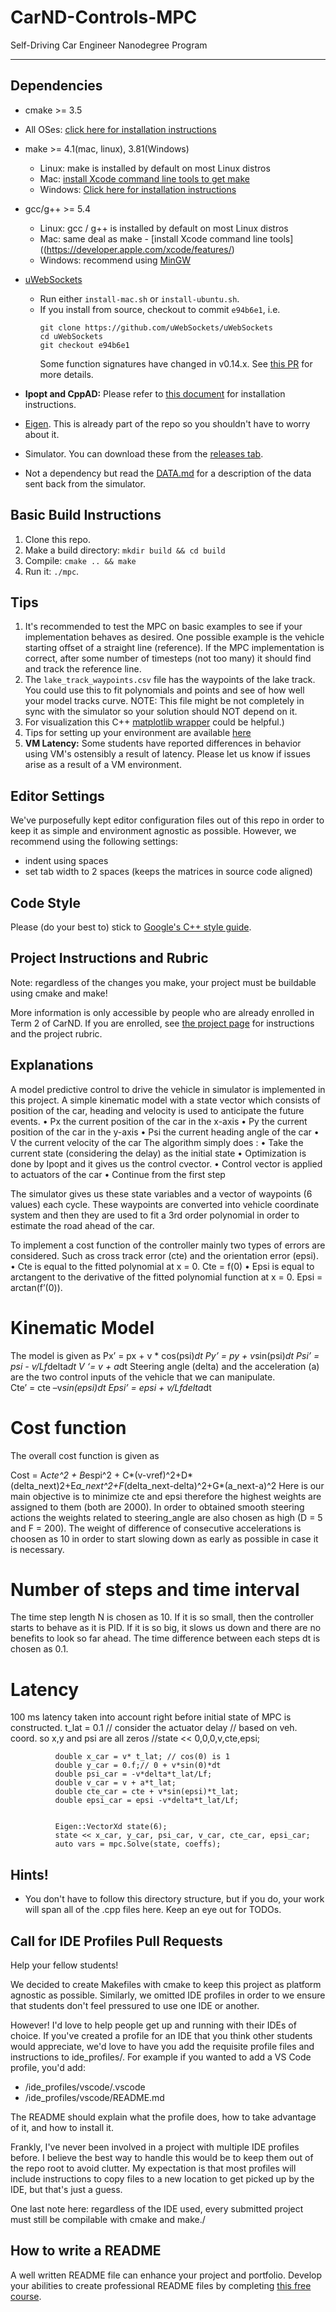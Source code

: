 # CarND-Controls-MPC
Self-Driving Car Engineer Nanodegree Program

---

## Dependencies

* cmake >= 3.5
 * All OSes: [click here for installation instructions](https://cmake.org/install/)
* make >= 4.1(mac, linux), 3.81(Windows)
  * Linux: make is installed by default on most Linux distros
  * Mac: [install Xcode command line tools to get make](https://developer.apple.com/xcode/features/)
  * Windows: [Click here for installation instructions](http://gnuwin32.sourceforge.net/packages/make.htm)
* gcc/g++ >= 5.4
  * Linux: gcc / g++ is installed by default on most Linux distros
  * Mac: same deal as make - [install Xcode command line tools]((https://developer.apple.com/xcode/features/)
  * Windows: recommend using [MinGW](http://www.mingw.org/)
* [uWebSockets](https://github.com/uWebSockets/uWebSockets)
  * Run either `install-mac.sh` or `install-ubuntu.sh`.
  * If you install from source, checkout to commit `e94b6e1`, i.e.
    ```
    git clone https://github.com/uWebSockets/uWebSockets
    cd uWebSockets
    git checkout e94b6e1
    ```
    Some function signatures have changed in v0.14.x. See [this PR](https://github.com/udacity/CarND-MPC-Project/pull/3) for more details.

* **Ipopt and CppAD:** Please refer to [this document](https://github.com/udacity/CarND-MPC-Project/blob/master/install_Ipopt_CppAD.md) for installation instructions.
* [Eigen](http://eigen.tuxfamily.org/index.php?title=Main_Page). This is already part of the repo so you shouldn't have to worry about it.
* Simulator. You can download these from the [releases tab](https://github.com/udacity/self-driving-car-sim/releases).
* Not a dependency but read the [DATA.md](./DATA.md) for a description of the data sent back from the simulator.


## Basic Build Instructions

1. Clone this repo.
2. Make a build directory: `mkdir build && cd build`
3. Compile: `cmake .. && make`
4. Run it: `./mpc`.

## Tips

1. It's recommended to test the MPC on basic examples to see if your implementation behaves as desired. One possible example
is the vehicle starting offset of a straight line (reference). If the MPC implementation is correct, after some number of timesteps
(not too many) it should find and track the reference line.
2. The `lake_track_waypoints.csv` file has the waypoints of the lake track. You could use this to fit polynomials and points and see of how well your model tracks curve. NOTE: This file might be not completely in sync with the simulator so your solution should NOT depend on it.
3. For visualization this C++ [matplotlib wrapper](https://github.com/lava/matplotlib-cpp) could be helpful.)
4.  Tips for setting up your environment are available [here](https://classroom.udacity.com/nanodegrees/nd013/parts/40f38239-66b6-46ec-ae68-03afd8a601c8/modules/0949fca6-b379-42af-a919-ee50aa304e6a/lessons/f758c44c-5e40-4e01-93b5-1a82aa4e044f/concepts/23d376c7-0195-4276-bdf0-e02f1f3c665d)
5. **VM Latency:** Some students have reported differences in behavior using VM's ostensibly a result of latency.  Please let us know if issues arise as a result of a VM environment.

## Editor Settings

We've purposefully kept editor configuration files out of this repo in order to
keep it as simple and environment agnostic as possible. However, we recommend
using the following settings:

* indent using spaces
* set tab width to 2 spaces (keeps the matrices in source code aligned)

## Code Style

Please (do your best to) stick to [Google's C++ style guide](https://google.github.io/styleguide/cppguide.html).

## Project Instructions and Rubric

Note: regardless of the changes you make, your project must be buildable using
cmake and make!

More information is only accessible by people who are already enrolled in Term 2
of CarND. If you are enrolled, see [the project page](https://classroom.udacity.com/nanodegrees/nd013/parts/40f38239-66b6-46ec-ae68-03afd8a601c8/modules/f1820894-8322-4bb3-81aa-b26b3c6dcbaf/lessons/b1ff3be0-c904-438e-aad3-2b5379f0e0c3/concepts/1a2255a0-e23c-44cf-8d41-39b8a3c8264a)
for instructions and the project rubric.

## Explanations

A model predictive control to drive the vehicle in simulator is implemented in this project. A simple kinematic model with a state vector which consists of position of the car, heading and velocity is used to anticipate the future events.
•	Px the current position of the car in the x-axis 
•	Py the current position of the car in the y-axis
•	Psi the current heading angle of the car
•	V the current velocity of the car
The algorithm simply does :
•	Take the current state (considering the delay) as the initial state
•	Optimization is done by Ipopt and it gives us the control cvector.
•	Control vector is applied to actuators of the car
•	Continue from the first step

The simulator gives us these state variables and a vector of waypoints (6 values) each cycle. These waypoints are converted into vehicle coordinate system and then they are used to fit a 3rd order polynomial in order to estimate the road ahead of the car.

To implement a cost function of the controller mainly two types of errors are considered. Such as cross track error (cte) and the orientation error (epsi).
•	Cte is equal to the fitted polynomial at x = 0. Cte = f(0)
•	Epsi is equal to arctangent to the derivative of the fitted polynomial function at x = 0. Epsi = arctan(f’(0)).  

# Kinematic Model

The model is given as 
Px’ = px + v * cos(psi)*dt
Py’ = py + v*sin(psi)*dt
Psi’ = psi - v/Lf*delta*dt
V ‘= v + a*dt
Steering angle (delta) and the acceleration (a) are the two control inputs of the vehicle that we can manipulate.  
Cte’ = cte –v*sin(epsi)*dt
Epsi’ = epsi + v/Lf*delta*dt

# Cost function

The overall cost function is given as

Cost = A*cte^2 + B*espi^2 + C*(v-vref)^2+D*(delta_next)2+E*a_next^2+F*(delta_next-delta)^2+G*(a_next-a)^2
Here is our main objective is to minimize cte and epsi therefore the highest weights are assigned to them (both are 2000). In order to obtained smooth steering actions the weights related to steering_angle are also chosen as high (D = 5 and F = 200).  The weight of difference of consecutive accelerations is choosen as 10 in order to start slowing down as early as possible in case it is necessary. 

# Number of steps and time interval

The time step length N is chosen as 10. If it is so small, then the controller starts to behave as it is PID. If it is so big, it slows us down and there are no benefits to look so far ahead. The time difference between each steps dt is chosen as 0.1.

# Latency 

100 ms latency taken into account right before initial state of MPC is constructed. t_lat = 0.1
          // consider the actuator delay
	          // based on veh. coord. so x,y and psi are all zeros
	          //state << 0,0,0,v,cte,epsi;
	          
	          double x_car = v* t_lat; // cos(0) is 1
	          double y_car = 0.f;// 0 + v*sin(0)*dt
	          double psi_car = -v*delta*t_lat/Lf;
	          double v_car = v + a*t_lat;
	          double cte_car = cte + v*sin(epsi)*t_lat;
	          double epsi_car = epsi -v*delta*t_lat/Lf;
	
	
	          Eigen::VectorXd state(6);
	          state << x_car, y_car, psi_car, v_car, cte_car, epsi_car;  
	          auto vars = mpc.Solve(state, coeffs);


## Hints!

* You don't have to follow this directory structure, but if you do, your work
  will span all of the .cpp files here. Keep an eye out for TODOs.

## Call for IDE Profiles Pull Requests

Help your fellow students!

We decided to create Makefiles with cmake to keep this project as platform
agnostic as possible. Similarly, we omitted IDE profiles in order to we ensure
that students don't feel pressured to use one IDE or another.

However! I'd love to help people get up and running with their IDEs of choice.
If you've created a profile for an IDE that you think other students would
appreciate, we'd love to have you add the requisite profile files and
instructions to ide_profiles/. For example if you wanted to add a VS Code
profile, you'd add:

* /ide_profiles/vscode/.vscode
* /ide_profiles/vscode/README.md

The README should explain what the profile does, how to take advantage of it,
and how to install it.

Frankly, I've never been involved in a project with multiple IDE profiles
before. I believe the best way to handle this would be to keep them out of the
repo root to avoid clutter. My expectation is that most profiles will include
instructions to copy files to a new location to get picked up by the IDE, but
that's just a guess.

One last note here: regardless of the IDE used, every submitted project must
still be compilable with cmake and make./

## How to write a README
A well written README file can enhance your project and portfolio.  Develop your abilities to create professional README files by completing [this free course](https://www.udacity.com/course/writing-readmes--ud777).
